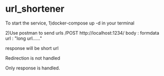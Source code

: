 # url_shortener

To start the service, 
1)docker-compose up -d  in your terminal


2)Use postman to send urls 
   /POST http://localhost:1234/
body : formdata 
 url : "long url......"

response will be short url 

Redirection is not handled

Only response is handled.
